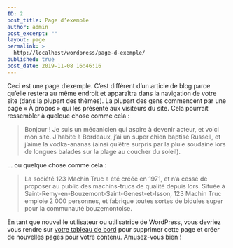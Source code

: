 ```yaml
---
ID: 2
post_title: Page d’exemple
author: admin
post_excerpt: ""
layout: page
permalink: >
  http://localhost/wordpress/page-d-exemple/
published: true
post_date: 2019-11-08 16:46:16
---
```

<!-- wp:paragraph -->
<p>Ceci est une page d’exemple. C’est différent d’un article de blog parce qu’elle restera au même endroit et apparaîtra dans la navigation de votre site (dans la plupart des thèmes). La plupart des gens commencent par une page « À propos » qui les présente aux visiteurs du site. Cela pourrait ressembler à quelque chose comme cela :</p>
<!-- /wp:paragraph -->

<!-- wp:quote -->
<blockquote class="wp-block-quote"><p>Bonjour ! Je suis un mécanicien qui aspire à devenir acteur, et voici mon site. J’habite à Bordeaux, j’ai un super chien baptisé Russell, et j’aime la vodka-ananas (ainsi qu’être surpris par la pluie soudaine lors de longues balades sur la plage au coucher du soleil).</p></blockquote>
<!-- /wp:quote -->

<!-- wp:paragraph -->
<p>... ou quelque chose comme cela :</p>
<!-- /wp:paragraph -->

<!-- wp:quote -->
<blockquote class="wp-block-quote"><p>La société 123 Machin Truc a été créée en 1971, et n’a cessé de proposer au public des machins-trucs de qualité depuis lors. Située à Saint-Remy-en-Bouzemont-Saint-Genest-et-Isson, 123 Machin Truc emploie 2 000 personnes, et fabrique toutes sortes de bidules super pour la communauté bouzemontoise.</p></blockquote>
<!-- /wp:quote -->

<!-- wp:paragraph -->
<p>En tant que nouvel·le utilisateur ou utilisatrice de WordPress, vous devriez vous rendre sur <a href="http://localhost/wordpress/wp-admin/">votre tableau de bord</a> pour supprimer cette page et créer de nouvelles pages pour votre contenu. Amusez-vous bien !</p>
<!-- /wp:paragraph -->